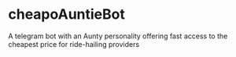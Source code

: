 # cheapoAuntieBot
A telegram bot with an Aunty personality offering fast access to the cheapest price for ride-hailing providers 
